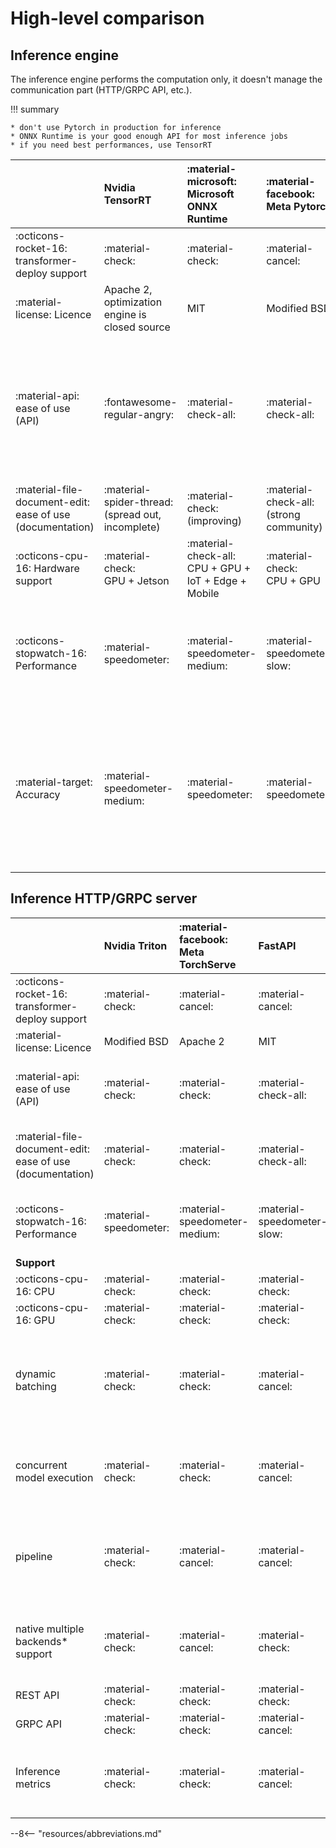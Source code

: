 # High-level comparison

## Inference engine

The inference engine performs the computation only, it doesn't manage the communication part (HTTP/GRPC API, etc.). 

!!! summary

    * don't use Pytorch in production for inference
    * ONNX Runtime is your good enough API for most inference jobs
    * if you need best performances, use TensorRT

|                                                           | Nvidia TensorRT                                         | :material-microsoft: Microsoft ONNX Runtime                | :material-facebook: Meta Pytorch              | comments                                                                                                                        |
|:----------------------------------------------------------|:--------------------------------------------------------|:-----------------------------------------------------------|:----------------------------------------------|:--------------------------------------------------------------------------------------------------------------------------------|
| :octicons-rocket-16: transformer-deploy support           | :material-check:                                        | :material-check:                                           | :material-cancel:                             |                                                                                                                                 |
| :material-license: Licence                                | Apache 2, optimization engine is closed source          | MIT                                                        | Modified BSD                                  |                                                                                                                                 |
| :material-api: ease of use (API)                          | :fontawesome-regular-angry:                             | :material-check-all:                                       | :material-check-all:                          | Nvidia has chosen to not hide technical details + model is specific to a single `hardware + model + data shapes` association    |
| :material-file-document-edit: ease of use (documentation) | :material-spider-thread: <br/> (spread out, incomplete) | :material-check: <br/> (improving)                         | :material-check-all: <br/> (strong community) |                                                                                                                                 |
| :octicons-cpu-16: Hardware support                        | :material-check: <br/> GPU + Jetson                     | :material-check-all: <br/> CPU + GPU + IoT + Edge + Mobile | :material-check: <br/> CPU + GPU              |                                                                                                                                 |
| :octicons-stopwatch-16: Performance                       | :material-speedometer:                                  | :material-speedometer-medium:                              | :material-speedometer-slow:                   | TensorRT is usually 5 to 10X faster than Pytorch when you use quantization, etc.                                                | 
| :material-target: Accuracy                                | :material-speedometer-medium:                           | :material-speedometer:                                     | :material-speedometer:                        | TensorRT optimizations may be a bit too aggressive and decrease model accuracy. It requires manual modification to retrieve it. |

## Inference HTTP/GRPC server

|                                                           | Nvidia Triton          | :material-facebook: Meta TorchServe | FastAPI                     | comments                                                                               |
|:----------------------------------------------------------|:-----------------------|:------------------------------------|:----------------------------|:---------------------------------------------------------------------------------------|
| :octicons-rocket-16: transformer-deploy support           | :material-check:       | :material-cancel:                   | :material-cancel:           |                                                                                        |
| :material-license: Licence                                | Modified BSD           | Apache 2                            | MIT                         |                                                                                        |
| :material-api: ease of use (API)                          | :material-check:       | :material-check:                    | :material-check-all:        | As a classic HTTP server, FastAPI may appear easier to use                             |
| :material-file-document-edit: ease of use (documentation) | :material-check:       | :material-check:                    | :material-check-all:        | FastAPI has one of the most beautiful documentation ever!                              |
| :octicons-stopwatch-16:  Performance                      | :material-speedometer: | :material-speedometer-medium:       | :material-speedometer-slow: | FastAPI is 6-10X slower to manage user query than Triton                               |
| **Support**                                               |                        |                                     |                             |                                                                                        |
| :octicons-cpu-16: CPU                                     | :material-check:       | :material-check:                    | :material-check:            |                                                                                        |
| :octicons-cpu-16: GPU                                     | :material-check:       | :material-check:                    | :material-check:            |                                                                                        |
| dynamic batching                                          | :material-check:       | :material-check:                    | :material-cancel:           | combine individual inference requests together to improve inference throughput         |
| concurrent model execution                                | :material-check:       | :material-check:                    | :material-cancel:           | run multiple models (or multiple instances of the same model)                          |
| pipeline                                                  | :material-check:       | :material-cancel:                   | :material-cancel:           | one or more models and the connection of input and output tensors between those models |
| native multiple backends* support                         | :material-check:       | :material-cancel:                   | :material-check:            | *backends: Microsoft ONNX Runtime, Nvidia Triton, Meta Pytorch                         |
| REST API                                                  | :material-check:       | :material-check:                    | :material-check:            |                                                                                        |
| GRPC API                                                  | :material-check:       | :material-check:                    | :material-cancel:           |                                                                                        |
| Inference metrics                                         | :material-check:       | :material-check:                    | :material-cancel:           | GPU utilization, server throughput, and server latency                                 |



--8<-- "resources/abbreviations.md"